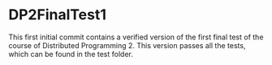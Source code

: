# DP2FinalTest1
This first initial commit contains a verified version of the first final test of the course of Distributed Programming 2.
This version passes all the tests, which can be found in the test folder.
